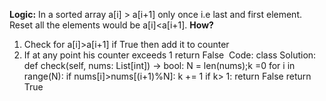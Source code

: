 **Logic:**
In a sorted array a[i] > a[i+1] only once i.e last and first element. Reset all the elements would be a[i]<a[i+1].
**How?**
1. Check for a[i]>a[i+1] if True then add it to counter
2. If at any point his counter exceeds 1 return False
​
Code:
class Solution:
def check(self, nums: List[int]) -> bool:
N = len(nums);k =0
for i in range(N):
if nums[i]>nums[(i+1)%N]:
k += 1
if k> 1:
return False
return True